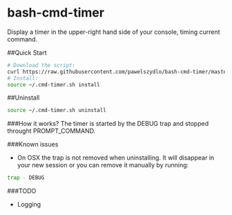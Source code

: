 # bash-cmd-timer
Display a timer in the upper-right hand side of your console, timing current command.

##Quick Start
```bash
# Download the script:
curl https://raw.githubusercontent.com/pawelszydlo/bash-cmd-timer/master/cmd-timer.sh -o ~/.cmd-timer.sh
# Install:
source ~/.cmd-timer.sh install
```

##Uninstall
```bash
source ~/.cmd-timer.sh uninstall
```

###How it works?
The timer is started by the DEBUG trap and stopped throught PROMPT_COMMAND.

###Known issues
* On OSX the trap is not removed when uninstalling. It will disappear in your new session or you can remove it manually by running:
```bash
trap - DEBUG
```

###TODO
* Logging